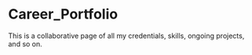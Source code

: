 # Career_Portfolio
This is a collaborative page of all my credentials, skills, ongoing projects, and so on.
